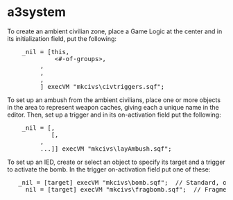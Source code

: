 # a3system

To create an ambient civilian zone, place a Game Logic at the center and in
its initialization field, put the following:
<pre>    _nil = [this,
	         <#-of-groups>,
   		 <max-group-size>,
 		 <placement-radius>,
 		 <spawn-radius>,
		 <despawn-radius>] execVM "mkcivs\civtriggers.sqf";</pre>

To set up an ambush from the ambient civilians, place one or more objects in
the area to represent weapon caches, giving each a unique name in the editor.
Then, set up a trigger and in its on-activation field put the following:
<pre>    _nil = [<civ-muster-distance-from-weapon-cache>,
	        [<weapon-cache-name-1>,
		 <weapon-cache-name-2>,
		 ...]] execVM "mkcivs\layAmbush.sqf";</pre>

To set up an IED, create or select an object to specify its target and a trigger
to activate the bomb.  In the trigger on-activation field put one of these:
<pre>   _nil = [target] execVM "mkcivs\bomb.sqf";  // Standard, or
	_nil = [target] execVM "mkcivs\fragbomb.sqf";  // Fragmentation</pre>
